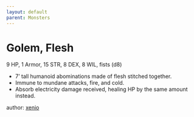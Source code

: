 ```yaml
---
layout: default
parent: Monsters 
--- 
```

# Golem, Flesh
9 HP, 1 Armor, 15 STR, 8 DEX, 8 WIL, fists (d8)  
- 7’ tall humanoid abominations made of flesh stitched together.  
- Immune to mundane attacks, fire, and cold.  
- Absorb electricity damage received, healing HP by the same amount instead.  

author: [xenio](https://xenioinabottle.blogspot.com) 
